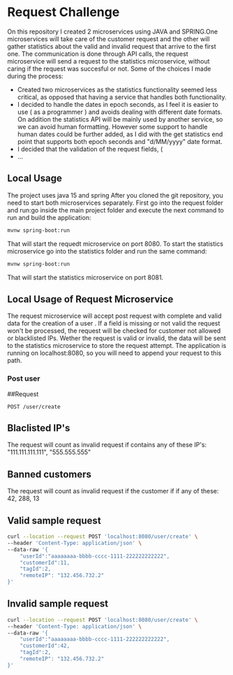 # Request Challenge

On this repository I created 2 microservices using JAVA and SPRING.One microservices will take care of the customer
request and the other will gather statistics about the valid and invalid request that arrive to the first one.
The communication is done through API calls, the request microservice will send a request to the statistics 
microservice, without caring if the request was succesful or not. Some of the choices I made during the process:

 * Created two microservices as the statistics functionality seemed less critical, as opposed that having a service
 that handles both functionality.
 * I decided to handle the dates in epoch seconds, as I feel it is easier to use ( as a programmer ) and avoids dealing
 with different date formats. On addition the statistics API will be mainly used by another service, so we can avoid 
 human formatting. However some support to handle human dates could be further added, as I did with the get statistics
 end point that supports both epoch seconds and "d/MM/yyyy" date format.
 * I decided that the validation of the request fields, (
 * ...


## Local Usage

The project uses java 15 and spring After you cloned the git repository, you need to start both microservices separately.
First go into the request folder and run:go inside the main project folder and execute the next command to run and build
the application: 

```bash
mvnw spring-boot:run
```
That will start the requedt microservice on port 8080. To start the statistics microservice go into the statistics folder
and run the same command: 
```bash
mvnw spring-boot:run
```

That will start the statistics microservice on port 8081.

## Local Usage of Request Microservice
The request microservice will accept post request with complete and valid data for the creation of a user . If a field is missing
or not valid the request won't be processed, the request will be checked for customer not allowed or blacklisted IPs. Wether the
request is valid or invalid, the data will be sent to the statistics microservice to store the request attempt.
The application is running on localhost:8080, so you will need to append your request to this path. 

### Post user

##Request

`POST /user/create`

## Blaclisted IP's
The request will count as invalid request if contains any of these IP's: "111.111.111.111", "555.555.555"


## Banned customers
The request will count as invalid request if the customer if if any of these: 42, 288, 13

## Valid sample request
```bash
curl --location --request POST 'localhost:8080/user/create' \
--header 'Content-Type: application/json' \
--data-raw '{
    "userId":"aaaaaaaa-bbbb-cccc-1111-222222222222",
    "customerId":11,
    "tagId":2,
    "remoteIP": "132.456.732.2"
}'
```
## Invalid sample request
```bash
curl --location --request POST 'localhost:8080/user/create' \
--header 'Content-Type: application/json' \
--data-raw '{
    "userId":"aaaaaaaa-bbbb-cccc-1111-222222222222",
    "customerId":42,
    "tagId":2,
    "remoteIP": "132.456.732.2"
}'
```


